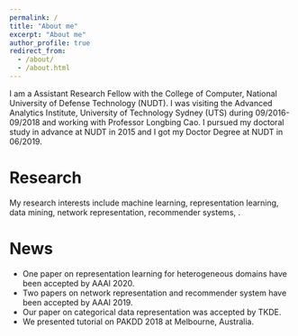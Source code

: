 ```yaml
---
permalink: /
title: "About me"
excerpt: "About me"
author_profile: true
redirect_from: 
  - /about/
  - /about.html
---
```


I am a Assistant Research Fellow with the College of Computer, National University of Defense Technology (NUDT). I was visiting the Advanced Analytics Institute, University of Technology Sydney (UTS) during 09/2016-09/2018 and working with Professor Longbing Cao. I pursued my doctoral study in advance at NUDT in 2015 and I got my Doctor Degree at NUDT in 06/2019. 

Research
========

My research interests include machine learning, representation learning, data mining, network representation, recommender systems, .

News
=======
* One paper on representation learning for heterogeneous domains have been accepted by AAAI 2020.
* Two papers on network representation and recommender system have been accepted by AAAI 2019.
* Our paper on categorical data representation was accepted by TKDE.
* We presented tutorial on PAKDD 2018 at Melbourne, Australia.





